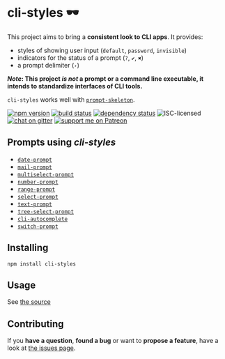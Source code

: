 # cli-styles 🕶

This project aims to bring a **consistent look to CLI apps**. It provides:

- styles of showing user input (`default`, `password`, `invisible`)
- indicators for the status of a prompt (`?`, `✔`, `✖`)
- a prompt delimiter (`›`)

***Note*: This project *is not* a prompt or a command line executable, it intends to standardize interfaces of CLI tools.**

`cli-styles` works well with [`prompt-skeleton`](https://github.com/derhuerst/prompt-skeleton).

[![npm version](https://img.shields.io/npm/v/cli-styles.svg)](https://www.npmjs.com/package/cli-styles)
[![build status](https://img.shields.io/travis/derhuerst/cli-styles.svg)](https://travis-ci.org/derhuerst/cli-styles)
[![dependency status](https://img.shields.io/david/derhuerst/cli-styles.svg)](https://david-dm.org/derhuerst/cli-styles#info=dependencies)
![ISC-licensed](https://img.shields.io/github/license/derhuerst/cli-styles.svg)
[![chat on gitter](https://badges.gitter.im/derhuerst.svg)](https://gitter.im/derhuerst)
[![support me on Patreon](https://img.shields.io/badge/support%20me-on%20patreon-fa7664.svg)](https://patreon.com/derhuerst)


## Prompts using *cli-styles*

- [`date-prompt`](https://github.com/derhuerst/date-prompt)
- [`mail-prompt`](https://github.com/derhuerst/mail-prompt)
- [`multiselect-prompt`](https://github.com/derhuerst/multiselect-prompt)
- [`number-prompt`](https://github.com/derhuerst/number-prompt)
- [`range-prompt`](https://github.com/derhuerst/range-prompt)
- [`select-prompt`](https://github.com/derhuerst/select-prompt)
- [`text-prompt`](https://github.com/derhuerst/text-prompt)
- [`tree-select-prompt`](https://github.com/derhuerst/tree-select-prompt)
- [`cli-autocomplete`](https://github.com/derhuerst/cli-autocomplete)
- [`switch-prompt`](https://github.com/derhuerst/switch-prompt)


## Installing

```
npm install cli-styles
```


## Usage

See [the source](index.js)


## Contributing

If you **have a question**, **found a bug** or want to **propose a feature**, have a look at [the issues page](https://github.com/derhuerst/cli-styles/issues).
